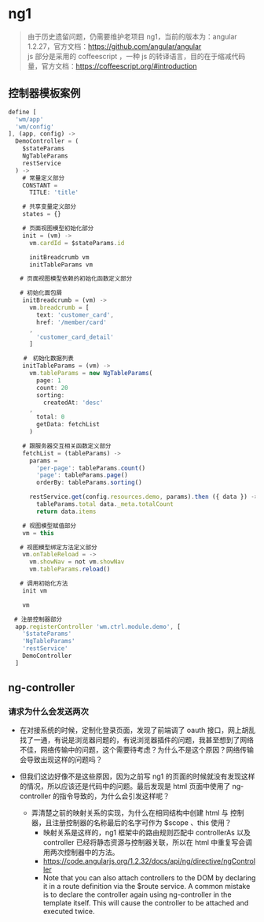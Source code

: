 # ng1

> 由于历史遗留问题，仍需要维护老项目 ng1，当前的版本为：angular 1.2.27，官方文档：<https://github.com/angular/angular> <br/> js 部分是采用的 coffeescript ，一种 js 的转译语言，目的在于缩减代码量，官方文档：<https://coffeescript.org/#introduction>

## 控制器模板案例

```js
define [
  'wm/app'
  'wm/config'
], (app, config) ->
  DemoController = (
    $stateParams
    NgTableParams
    restService
  ) ->
    # 常量定义部分
    CONSTANT =
      TITLE: 'title'

    # 共享变量定义部分
    states = {}

    # 页面视图模型初始化部分
    init = (vm) ->
      vm.cardId = $stateParams.id

      initBreadcrumb vm
      initTableParams vm

　　# 页面视图模型依赖的初始化函数定义部分

　　# 初始化面包屑
    initBreadcrumb = (vm) ->
      vm.breadcrumb = [
        text: 'customer_card',
        href: '/member/card'
      ,
        'customer_card_detail'
      ]

　　 #　初始化数据列表
    initTableParams = (vm) ->
      vm.tableParams = new NgTableParams(
        page: 1
        count: 20
        sorting:
          createdAt: 'desc'
      ,
        total: 0
        getData: fetchList
      )

    # 跟服务器交互相关函数定义部分
    fetchList = (tableParams) ->
      params =
        'per-page': tableParams.count()
        'page': tableParams.page()
        orderBy: tableParams.sorting()

      restService.get(config.resources.demo, params).then ({ data }) ->
        tableParams.total data._meta.totalCount
        return data.items

    # 视图模型赋值部分
    vm = this

　　# 视图模型绑定方法定义部分
    vm.onTableReload = ->
      vm.showNav = not vm.showNav
      vm.tableParams.reload()

　　# 调用初始化方法
    init vm

    vm

　# 注册控制器部分
  app.registerController 'wm.ctrl.module.demo', [
    '$stateParams'
    'NgTableParams'
    'restService'
    DemoController
  ]
```

## ng-controller

### 请求为什么会发送两次

- 在对接系统的时候，定制化登录页面，发现了前端调了 oauth 接口，网上胡乱找了一通，有说是浏览器问题的，有说浏览器插件的问题，我甚至想到了网络不佳，网络传输中的问题，这个需要待考虑？为什么不是这个原因？网络传输会导致出现这样的问题吗？
- 但我们这边好像不是这些原因，因为之前写 ng1 的页面的时候就没有发现这样的情况，所以应该还是代码中的问题。最后发现是 html 页面中使用了 ng-controller 的指令导致的，为什么会引发这样呢？

    - 弄清楚之前的映射关系的实现，为什么在相同结构中创建 html 与 控制器，且注册控制器的名称最后的名字可作为 $scope 、this 使用？
        - 映射关系是这样的，ng1 框架中的路由规则匹配中 controllerAs 以及 controller 已经将静态资源与控制器关联，所以在 html 中重复写会调用两次控制器中的方法。
        - https://code.angularjs.org/1.2.32/docs/api/ng/directive/ngController
        - Note that you can also attach controllers to the DOM by declaring it in a route definition via the $route service. A common mistake is to declare the controller again using ng-controller in the template itself. This will cause the controller to be attached and executed twice.
